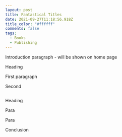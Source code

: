 ```yaml
---
layout: post
title: Fantastical Titles
date: 2021-09-27T11:18:56.918Z
title_color: "#ffffff"
comments: false
tags:
  - Books
  - Publishing
---
```

Introduction paragraph - will be shown on home page

Heading

First paragraph

Second

![]()

Heading

Para

Para

Conclusion